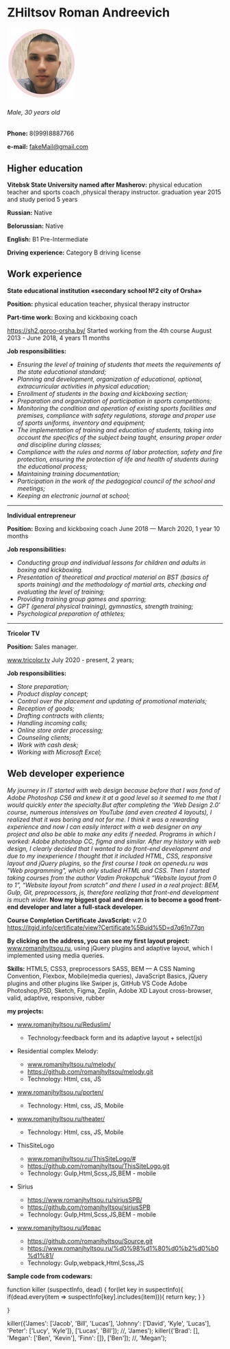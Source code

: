 # ZHiltsov Roman Andreevich 


![Фото](img/photo.jpeg)

###### Male, 30 years old

**Phone:** 8(999)8887766

**e-mail:** fakeMail@gmail.com

## Higher education

**Vitebsk State University named after Masherov:** physical education teacher and sports coach ,physical therapy instructor. graduation year 2015 and study period 5 years

**Russian:** Native

**Belorussian:** Native

**English:** B1 Pre-Intermediate

**Driving experience:** Category B driving license


## Work experience
**State educational institution «secondary school №2 city ​​of Orsha»**

**Position:** physical education teacher, physical therapy instructor

**Part-time work:** Boxing and kickboxing coach 

https://sh2.goroo-orsha.by/
Started working from the 4th course
August 2013 - June 2018, 4 years 11 months

**Job responsibilities:**
* *Ensuring the level of training of students that meets the requirements of the state educational standard;*
* *Planning and development, organization of educational, optional, extracurricular activities in physical education;*
* *Enrollment of students in the boxing and kickboxing section;*
* *Preparation and organization of participation in sports competitions;*
* *Monitoring the condition and operation of existing sports facilities and premises, compliance with safety regulations, storage and proper use of sports uniforms, inventory and equipment;*
* *The implementation of training and education of students, taking into account the specifics of the subject being taught, ensuring proper order and discipline during classes;*
* *Compliance with the rules and norms of labor protection, safety and fire protection, ensuring the protection of life and health of students during the educational process;*
* *Maintaining training documentation;*
* *Participation in the work of the pedagogical council of the school and meetings;*
* *Keeping an electronic journal at school;*

---

**Individual entrepreneur**

**Position:** Boxing and kickboxing coach
June 2018 — March 2020, 1 year 10 months

**Job responsibilities:**
* *Conducting group and individual lessons for children and adults in boxing and kickboxing.*
* *Presentation of theoretical and practical material on BST (basics of sports training) and the methodology of martial arts, checking and evaluating the level of training;*
* *Providing training group games and sparring;*
* *GPT (general physical training), gymnastics, strength training;*
* *Psychological preparation of athletes;*

---

**Tricolor TV**

**Position:** Sales manager.

www.tricolor.tv
July 2020 - present, 2 years;

**Job responsibilities:**
* *Store preparation;*
* *Product display concept;*
* *Control over the placement and updating of promotional materials;*
* *Reception of goods;*
* *Drafting contracts with clients;*
* *Handling incoming calls;*
* *Online store order processing;*
* *Counseling clients;*
* *Work with cash desk;*
* *Working with Microsoft Excel;*


## Web developer experience 

*My journey in IT started with web design
because before that I was fond of Adobe Photoshop CS6 and knew it at a good level so it seemed to me that I would quickly enter the specialty.But after completing the 'Web Design 2.0' course, numerous intensives on YouTube (and even created 4 layouts), I realized that it was boring and not for me.
I think it was a rewarding experience and now I can easily interact with a web designer on any project and also be able to make any edits if needed.
Programs in which I worked: Adobe photoshop CC, figma and similar.
After my history with web design, I clearly decided that I wanted to do front-end development and due to my inexperience I thought that it included HTML, CSS, responsive layout and jQuery plugins, so the first course I took on openedu.ru was "Web programming", which only studied HTML and CSS. Then I started taking courses from the author Vadim Prokopchuk “Website layout from 0 to 1”, “Website layout from scratch” and there I used in a real project: BEM, Gulp, Git, preprocessors, js, therefore realizing that front-end development is much wider.* 
**Now my biggest goal and dream is to become a good front-end developer and later a full-stack developer.**

**Course Completion Certificate JavaScript:** v.2.0 https://itgid.info/certificate/view?Certificate%5Buid%5D=d7q61n77qn

**By clicking on the address, you can see my first layout project:** www.romanjhyltsou.ru, 
using jQuery plugins and adaptive layout, which I implemented using media queries.

**Skills:**
HTML5, CSS3,
preprocessors SASS, BEM — A CSS Naming Convention, Flexbox,
Mobile(media queries),
JavaScript Basics, jQuery plugins and other plugins like Swiper js,
GitHub
VS Code
Adobe Photoshop,PSD, Sketch, Figma, Zeplin, Adobe XD
Layout cross-browser, valid, adaptive, responsive, rubber

**my projects:**
* www.romanjhyltsou.ru/Reduslim/ 
  * Technology:feedback form and its adaptive layout + select(js)

* Residential complex Melody:
  * www.romanjhyltsou.ru/melody/
  * https://github.com/romanjhyltsou/melody.git
  * Technology: Html, css, JS


* www.romanjhyltsou.ru/porten/
  * Technology: Html, css, JS, Mobile


* www.romanjhyltsou.ru/theater/
  * Technology: Html, css, JS, Mobile

* ThisSiteLogo
  * www.romanjhyltsou.ru/ThisSiteLogo/#
  * https://github.com/romanjhyltsou/ThisSiteLogo.git
  * Technology: Gulp,Html,Scss,JS,BEM - mobile

* Sirius
  * https://www.romanjhyltsou.ru/siriusSPB/
  * https://github.com/romanjhyltsou/siriusSPB
  * Technology: Gulp,Html,Scss,JS,BEM - mobile

* www.romanjhyltsou.ru/Ирвас
  * https://github.com/romanjhyltsou/Source.git
  * https://www.romanjhyltsou.ru/%d0%98%d1%80%d0%b2%d0%b0%d1%81/
  * Technology: Gulp,webpack,Html,Scss,JS



**Sample code from codewars:**

function killer (suspectInfo, dead) { 
  for(let key in suspectInfo){
      if(dead.every(item => suspectInfo[key].includes(item))){
          return key;
      }
  }
  
}

killer({'James': ['Jacob', 'Bill', 'Lucas'], 'Johnny': ['David', 'Kyle', 'Lucas'],
'Peter': ['Lucy', 'Kyle']}, ['Lucas', 'Bill']); //, 'James');
killer({'Brad': [], 'Megan': ['Ben', 'Kevin'], 'Finn': []}, ['Ben']); //, 'Megan'); 



